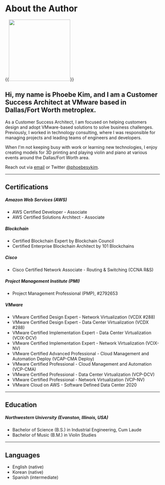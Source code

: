 # About the Author


{{<image src="headshot.jpg" width="200" display="inline-block">}}

## Hi, my name is Phoebe Kim, and I am a Customer Success Architect at VMware based in Dallas/Fort Worth metroplex.

As a Customer Success Architect, I am focused on helping customers design and adopt VMware-based solutions to solve business challenges. Previously, I worked in technology consulting, where I was responsible for managing projects and leading teams of engineers and developers. 

When I'm not keeping busy with work or learning new technologies, I enjoy creating models for 3D printing and playing violin and piano at various events around the Dallas/Fort Worth area. 

Reach out via [email](mailto:info.288clouds@gmail.com) or Twitter [@phoebesykim](https://twitter.com/phoebesykim).

***
## Certifications
##### Amazon Web Services (AWS)
* AWS Certified Developer - Associate
* AWS Certified Solutions Architect - Associate

##### Blockchain
* Certified Blockchain Expert by Blockchain Council
* Certified Enterprise Blockchain Architect by 101 Blockchains

##### Cisco
* Cisco Certified Network Associate - Routing & Switching (CCNA R&S)

##### Project Management Institute (PMI)
* Project Management Professional (PMP), #2792653

##### VMware
* VMware Certified Design Expert - Network Virtualization (VCDX #288)
* VMware Certified Design Expert - Data Center Virtualization (VCDX #288)
* VMware Certified Implementation Expert - Data Center Virtualization (VCIX-DCV)
* VMware Certified Implementation Expert - Network Virtualization (VCIX-NV)
* VMware Certified Advanced Professional - Cloud Management and Automation Deploy (VCAP-CMA Deploy)
* VMware Certified Professional - Cloud Management and Automation (VCP-CMA)
* VMware Certified Professional - Data Center Virtualization (VCP-DCV)
* VMware Certified Professional - Network Virtualization (VCP-NV)
* VMware Cloud on AWS - Software Defined Data Center 2020

***
## Education
##### Northwestern University (Evanston, Illinois, USA)
* Bachelor of Science (B.S.) in Industrial Engineering, Cum Laude
* Bachelor of Music (B.M.) in Violin Studies

***
## Languages
* English (native)
* Korean (native)
* Spanish (intermediate)
